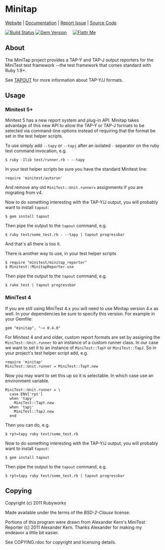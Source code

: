 # Minitap

[Website](http://rubyworks.github.com/minitap) |
[Documentation](http://rubydoc.info/gems/minitap/frames) |
[Report Issue](http://github.com/rubyworks/minitap/issues) |
[Source Code](http://github.com/rubyworks/minitap)

[![Build Status](https://travis-ci.org/rubyworks/minitap.png)](https://travis-ci.org/rubyworks/minitap)
[![Gem Version](https://badge.fury.io/rb/minitap.png)](http://badge.fury.io/rb/minitap) &nbsp; &nbsp;
[![Flattr Me](http://api.flattr.com/button/flattr-badge-large.png)](http://flattr.com/thing/324911/Rubyworks-Ruby-Development-Fund)


## About

The MiniTap project provides a TAP-Y and TAP-J output reporters for
the MiniTest test framework --the test framework that comes standard
with Ruby 1.9+.

See [TAPOUT](http://rubyworks.github.com/tapout) for more information about
TAP-Y/J formats.


## Usage

### Minitest 5+

Minitest 5 has a new report system and plug-in API. Minitap takes advantage
of this new API to allow the TAP-Y or TAP-J formats to be selected via command-line
options instead of requiring that the format be set in the test helper scripts.

To use simply add `--tapy` or `--tapj` after an isolated `-` separator on the
ruby test command invocation, e.g.

    $ ruby -Ilib test/runner.rb - --tapy

In your test helper scripts be sure you have the standard Minitest line:

    require 'minitest/autorun'

And remove any old `MiniTest::Unit.runner=` assignments if you are migrating 
from v4.

Now to do something interesting with the TAP-Y/J output, you will probably want
to install `tapout`:

    $ gem install tapout

Then pipe the output to the `tapout` command, e.g.

    $ ruby test/some_test.rb - --tapy | tapout progressbar

And that's all there is too it.

There is another way to use, in your test helper scripts

    $ require "minitest/minitap_reporter"
    $ Minitest::MinitapReporter.use 
    
Then pipe the output to the `tapout` command, e.g.

    $ rake test | tapout progressbar

### MiniTest 4

If you are still using MiniTest 4.x you will need to use Minitap version 4.x
as well. In your dependencies be sure to specify this version. For example in 
your Gemfile:

    gem "minitap", "~> 0.4.0"

For Minitest 4 and and older, custom report formats are set by assigning
the `MiniTest::Unit.runner` to an instance of a custom runner class. 
In our case we want to set it to an instance of `MiniTest::TapY` or `MiniTest::TapJ`.
So in your project's test helper script add, e.g.

    require 'minitap'
    MiniTest::Unit.runner = MiniTest::TapY.new

Now you may want to set this up so it is selectable. In which case use an
environment variable.

    MiniTest::Unit.runner = \
      case ENV['rpt']
      when 'tapy'
        MiniTest::TapY.new
      when 'tapj'
        MiniTest::TapJ.new
      end

Then you can do, e.g.

    $ rpt=tapy ruby test/some_test.rb

Now to do something interesting with the TAP-Y/J output, you will probably want
to install `tapout`:

    $ gem install tapout

Then pipe the output to the `tapout` command, e.g.

    $ rpt=tapy ruby test/some_test.rb | tapout progressbar


## Copying

Copyright (c) 2011 Rubyworks

Made available under the terms of the *BSD-2-Clause* license.

Portions of this program were drawn from Alexander Kern's
MiniTest Reporter (c) 2011 Alexander Kern. Thanks Alexander
for making my endeavor a little bit easier.

See COPYING.rdoc for copyright and licensing details.

